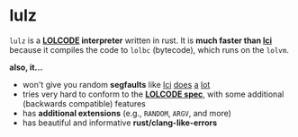 # lulz

`lulz` is a **[LOLCODE](http://www.lolcode.org/) interpreter** written in rust.
It is **much faster than [lci](https://github.com/justinmeza/lci)** because it compiles 
the code to `lolbc` (bytecode), which runs on the `lolvm`.

**also, it...**

- won't give you random **segfaults** like [lci](https://github.com/justinmeza/lci/issues/55)
  [does](https://github.com/justinmeza/lci/issues/54)
  [a](https://github.com/justinmeza/lci/issues/47)
  [lot](https://github.com/justinmeza/lci/issues/49)
- tries very hard to conform to the [**LOLCODE spec**](https://github.com/justinmeza/lolcode-spec), 
  with some additional (backwards compatible) features
- has **additional extensions** (e.g., `RANDOM`, `ARGV`, and more)
- has beautiful and informative **rust/clang-like-errors**
